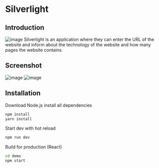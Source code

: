 # Silverlight

## Introduction

![image](https://user-images.githubusercontent.com/94674508/207467056-018a9446-0db3-4320-9908-6a79895fb2f4.png)
Silverlight is an application where they can enter the URL of the website and inform about the technology of the website and how many pages the website contains.


## Screenshot

![image](https://user-images.githubusercontent.com/94674508/207467287-a308e5b5-6d04-43d7-91f2-77d4aa6f4653.png)
![image](https://user-images.githubusercontent.com/94674508/207467359-2b99855b-2e86-41b2-93f0-46f0bcb31300.png)



## Installation

Download Node.js install all dependencies
```bash
npm install
yarn install
```

Start dev with hot reload
```bash
npm run dev
```

Build for production (React)
```bash
cd demo
npm start
```
